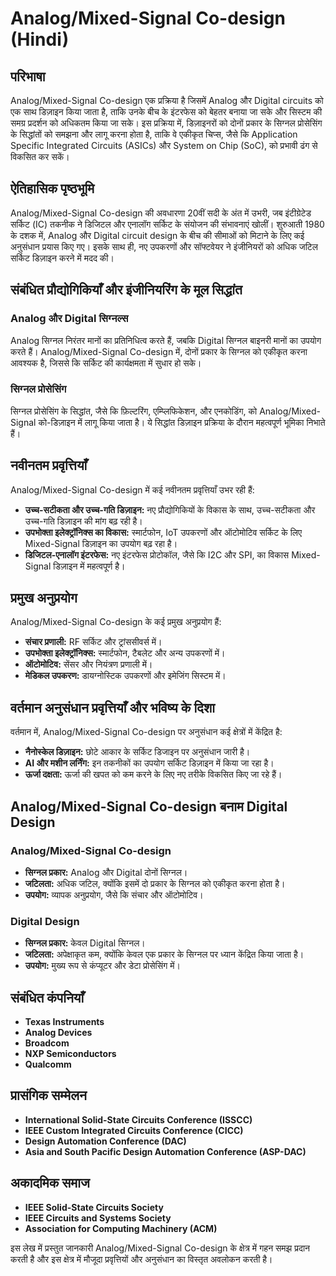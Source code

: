 # Analog/Mixed-Signal Co-design (Hindi)

## परिभाषा
Analog/Mixed-Signal Co-design एक प्रक्रिया है जिसमें Analog और Digital circuits को एक साथ डिज़ाइन किया जाता है, ताकि उनके बीच के इंटरफेस को बेहतर बनाया जा सके और सिस्टम की समग्र प्रदर्शन को अधिकतम किया जा सके। इस प्रक्रिया में, डिज़ाइनरों को दोनों प्रकार के सिग्नल प्रोसेसिंग के सिद्धांतों को समझना और लागू करना होता है, ताकि वे एकीकृत चिप्स, जैसे कि Application Specific Integrated Circuits (ASICs) और System on Chip (SoC), को प्रभावी ढंग से विकसित कर सकें।

## ऐतिहासिक पृष्ठभूमि
Analog/Mixed-Signal Co-design की अवधारणा 20वीं सदी के अंत में उभरी, जब इंटीग्रेटेड सर्किट (IC) तकनीक ने डिजिटल और एनालॉग सर्किट के संयोजन की संभावनाएं खोलीं। शुरुआती 1980 के दशक में, Analog और Digital circuit design के बीच की सीमाओं को मिटाने के लिए कई अनुसंधान प्रयास किए गए। इसके साथ ही, नए उपकरणों और सॉफ्टवेयर ने इंजीनियरों को अधिक जटिल सर्किट डिज़ाइन करने में मदद की।

## संबंधित प्रौद्योगिकियाँ और इंजीनियरिंग के मूल सिद्धांत
### Analog और Digital सिग्नल्स
Analog सिग्नल निरंतर मानों का प्रतिनिधित्व करते हैं, जबकि Digital सिग्नल बाइनरी मानों का उपयोग करते हैं। Analog/Mixed-Signal Co-design में, दोनों प्रकार के सिग्नल को एकीकृत करना आवश्यक है, जिससे कि सर्किट की कार्यक्षमता में सुधार हो सके।

### सिग्नल प्रोसेसिंग
सिग्नल प्रोसेसिंग के सिद्धांत, जैसे कि फ़िल्टरिंग, एम्प्लिफिकेशन, और एनकोडिंग, को Analog/Mixed-Signal को-डिज़ाइन में लागू किया जाता है। ये सिद्धांत डिज़ाइन प्रक्रिया के दौरान महत्वपूर्ण भूमिका निभाते हैं।

## नवीनतम प्रवृत्तियाँ
Analog/Mixed-Signal Co-design में कई नवीनतम प्रवृत्तियाँ उभर रही हैं:
- **उच्च-सटीकता और उच्च-गति डिज़ाइन:** नए प्रौद्योगिकियों के विकास के साथ, उच्च-सटीकता और उच्च-गति डिज़ाइन की मांग बढ़ रही है।
- **उपभोक्ता इलेक्ट्रॉनिक्स का विकास:** स्मार्टफोन, IoT उपकरणों और ऑटोमोटिव सर्किट के लिए Mixed-Signal डिज़ाइन का उपयोग बढ़ रहा है।
- **डिजिटल-एनालॉग इंटरफेस:** नए इंटरफेस प्रोटोकॉल, जैसे कि I2C और SPI, का विकास Mixed-Signal डिज़ाइन में महत्वपूर्ण है।

## प्रमुख अनुप्रयोग
Analog/Mixed-Signal Co-design के कई प्रमुख अनुप्रयोग हैं:
- **संचार प्रणाली:** RF सर्किट और ट्रांससीवर्स में।
- **उपभोक्ता इलेक्ट्रॉनिक्स:** स्मार्टफोन, टैबलेट और अन्य उपकरणों में।
- **ऑटोमोटिव:** सेंसर और नियंत्रण प्रणाली में।
- **मेडिकल उपकरण:** डायग्नोस्टिक उपकरणों और इमेजिंग सिस्टम में।

## वर्तमान अनुसंधान प्रवृत्तियाँ और भविष्य के दिशा
वर्तमान में, Analog/Mixed-Signal Co-design पर अनुसंधान कई क्षेत्रों में केंद्रित है:
- **नैनोस्केल डिज़ाइन:** छोटे आकार के सर्किट डिजाइन पर अनुसंधान जारी है।
- **AI और मशीन लर्निंग:** इन तकनीकों का उपयोग सर्किट डिज़ाइन में किया जा रहा है।
- **ऊर्जा दक्षता:** ऊर्जा की खपत को कम करने के लिए नए तरीके विकसित किए जा रहे हैं।

## Analog/Mixed-Signal Co-design बनाम Digital Design
### Analog/Mixed-Signal Co-design
- **सिग्नल प्रकार:** Analog और Digital दोनों सिग्नल।
- **जटिलता:** अधिक जटिल, क्योंकि इसमें दो प्रकार के सिग्नल को एकीकृत करना होता है।
- **उपयोग:** व्यापक अनुप्रयोग, जैसे कि संचार और ऑटोमोटिव।

### Digital Design
- **सिग्नल प्रकार:** केवल Digital सिग्नल।
- **जटिलता:** अपेक्षाकृत कम, क्योंकि केवल एक प्रकार के सिग्नल पर ध्यान केंद्रित किया जाता है।
- **उपयोग:** मुख्य रूप से कंप्यूटर और डेटा प्रोसेसिंग में।

## संबंधित कंपनियाँ
- **Texas Instruments**
- **Analog Devices**
- **Broadcom**
- **NXP Semiconductors**
- **Qualcomm**

## प्रासंगिक सम्मेलन
- **International Solid-State Circuits Conference (ISSCC)**
- **IEEE Custom Integrated Circuits Conference (CICC)**
- **Design Automation Conference (DAC)**
- **Asia and South Pacific Design Automation Conference (ASP-DAC)**

## अकादमिक समाज
- **IEEE Solid-State Circuits Society**
- **IEEE Circuits and Systems Society**
- **Association for Computing Machinery (ACM)**

इस लेख में प्रस्तुत जानकारी Analog/Mixed-Signal Co-design के क्षेत्र में गहन समझ प्रदान करती है और इस क्षेत्र में मौजूदा प्रवृत्तियों और अनुसंधान का विस्तृत अवलोकन करती है।